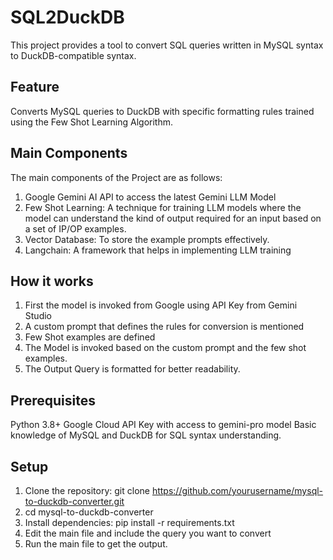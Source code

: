 # SQL2DuckDB
This project provides a tool to convert SQL queries written in MySQL syntax to DuckDB-compatible syntax. 
## Feature
Converts MySQL queries to DuckDB with specific formatting rules trained using the Few Shot Learning Algorithm.

## Main Components
The main components of the Project are as follows:
1. Google Gemini AI API to access the latest Gemini LLM Model
2. Few Shot Learning: A technique for training LLM models where the model can understand the kind of output required for an input based on a set of IP/OP examples.
3. Vector Database: To store the example prompts effectively.
4. Langchain: A framework that helps in implementing LLM training

## How it works
1. First the model is invoked from Google using API Key from Gemini Studio
2. A custom prompt that defines the rules for conversion is mentioned
3. Few Shot examples are defined
4. The Model is invoked based on the custom prompt and the few shot examples.
5. The Output Query is formatted for better readability.

## Prerequisites
Python 3.8+
Google Cloud API Key with access to gemini-pro model
Basic knowledge of MySQL and DuckDB for SQL syntax understanding.

## Setup
1. Clone the repository:
   git clone https://github.com/yourusername/mysql-to-duckdb-converter.git
2. cd mysql-to-duckdb-converter
3. Install dependencies:
   pip install -r requirements.txt
4. Edit the main file and include the query you want to convert
5. Run the main file to get the output.


